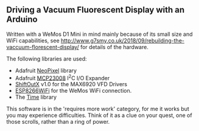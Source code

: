 
<h2>Driving a Vacuum Fluorescent Display with an Arduino</h2>

<p>Written with a WeMos D1 Mini in mind mainly because of its small size and WiFi capabilities, see <a href="https://www.g7smy.co.uk/2018/09/rebuilding-the-vaccuum-florescent-display/">http://www.g7smy.co.uk/2018/09/rebuilding-the-vaccuum-florescent-display/</a> for details of the hardware.</p>

<p>The following libraries are used:</p>
<ul>
<li>Adafruit <a href="https://github.com/adafruit/Adafruit_NeoPixel">NeoPixel</a> library</li>
<li>Adafruit <a href="https://github.com/adafruit/Adafruit-MCP23008-library">MCP23008</a> I<sup>2</sup>C I/O Expander</li>
<li><a href="https://playground.arduino.cc/Main/ShiftOutX">ShiftOutX</a> v1.0 for the MAX6920 VFD Drivers</li>
<li><a href="https://github.com/esp8266/Arduino/tree/master/libraries/ESP8266WiFi">ESP8266WiFi</a> for the WeMos WiFi connection.</li>
<li>The <a href="https://github.com/PaulStoffregen/Time">Time</a> library</li>
</ul>

<p>This software is in the 'requires more work' category, for me it works but you may experience difficulties. Think of it as a clue on your quest, one of those scrolls, rather than a ring of power.</p>
